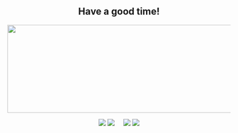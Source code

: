 <div id="stat" align="center">
  <h2> Have a good time! </h2>
<p>
  <img src="https://media.giphy.com/media/fCTaMi2bSMf9cExRcG/giphy.gif" width="700" height="200"/>
</p>
  <img src="http://github-profile-summary-cards.vercel.app/api/cards/profile-details?username=RedFoxAT&theme=nord_dark"/>
<img src="http://github-profile-summary-cards.vercel.app/api/cards/stats?username=RedFoxAT&theme=nord_dark"/>   
  &nbsp &nbsp <img src="http://github-profile-summary-cards.vercel.app/api/cards/productive-time?username=RedFoxAT&theme=nord_dark&utcOffset=3"/>
  <img src="https://gpvc.arturio.dev/[RedFoxAT]"/>
</div>

<!--
**RedFoxAT/RedFoxAT** is a ✨ _special_ ✨ repository because its `README.md` (this file) appears on your GitHub profile.

Here are some ideas to get you started:

- 🔭 I’m currently working on ...
- 🌱 I’m currently learning ...
- 👯 I’m looking to collaborate on ...
- 🤔 I’m looking for help with ...
- 💬 Ask me about ...
- 📫 How to reach me: ...
- 😄 Pronouns: ...
- ⚡ Fun fact: ...
[![Anurag's GitHub stats](https://github-readme-stats.vercel.app/api?username=RedFoxAT)](https://github.com/anuraghazra/github-readme-stats)

-->

